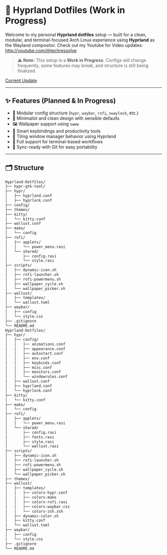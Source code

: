 # 🚧 Hyprland Dotfiles (Work in Progress)

Welcome to my personal **Hyprland dotfiles** setup — built for a clean, modular, and terminal-focused Arch Linux experience using **Hyprland** as the Wayland compositor.
Check out my Youtube for Video updates: http://youtube.com/@techressolve
> ⚠️ **Note:** This setup is a **Work in Progress**. Configs will change frequently, some features may break, and structure is still being finalized.

[Current Update](https://youtu.be/3j1-W1-3kJg)

---

## ✨ Features (Planned & In Progress)

- 🧩 Modular config structure (`hypr`, `waybar`, `rofi`, `swaylock`, etc.)
- 🧼 Minimalist and clean design with sensible defaults
- 🖼️ Wallpaper support using `swww`
- 🧠 Smart keybindings and productivity tools
- 🧪 Tiling window manager behavior using Hyprland
- 🧰 Full support for terminal-based workflows
- 🔄 Sync-ready with Git for easy portability

---

## 🗂️ Structure

```bash
Hyprland-Dotfiles/
├── hypr-gtk-tool/
├── hypr/
│   ├── hyprland.conf
│   ├── hyprlock.conf
├── config/
├── themes/
├── kitty/
│   └── kitty.conf
├── wallust.conf
├── mako/
│   └── config
├── rofi/
│   ├── applets/
│   │   └── power_menu.rasi
│   └── shared/
│       ├── config.rasi
│       └── style.rasi
├── scripts/
│   ├── dynamic-icon.sh
│   ├── rofi-launcher.sh
│   ├── rofi-powermenu.sh
│   ├── wallpaper_cycle.sh
│   └── wallpaper_picker.sh
├── wallust/
│   ├── templates/
│   └── wallust.toml
├── waybar/
│   ├── config
│   └── style.css
├── .gitignore
└── README.md
Hyprland-Dotfiles/
├── hypr/
│   ├── config/
│   │   ├── animations.conf
│   │   ├── appearance.conf
│   │   ├── autostart.conf
│   │   ├── env.conf
│   │   ├── keybinds.conf
│   │   ├── misc.conf
│   │   ├── monitors.conf
│   │   └── windowrules.conf
│   ├── wallust.conf
│   ├── hyprland.conf
│   └── hyprlock.conf
├── kitty/
│   └── kitty.conf
├── mako/
│   └── config
├── rofi/
│   ├── applets/
│   │   └── power_menu.rasi
│   └── shared/
│       ├── config.rasi
│       ├── fonts.rasi
│       ├── style.rasi
│       └── wallust.rasi
├── scripts/
│   ├── dynamic-icon.sh
│   ├── rofi-launcher.sh
│   ├── rofi-powermenu.sh
│   ├── wallpaper_cycle.sh
│   └── wallpaper_picker.sh
├── themes/
├── wallust/
│   ├── templates/
│   │   ├── colors-hypr.conf
│   │   ├── colors-mako
│   │   ├── colors-rofi.rasi
│   │   ├── colors-waybar.css
│   │   └── colors-zsh.zsh
│   ├── dynamic-color.sh
│   ├── kitty.conf
│   └── wallust.toml
├── waybar/
│   ├── config
│   └── style.css
├── .gitignore
└── README.md

